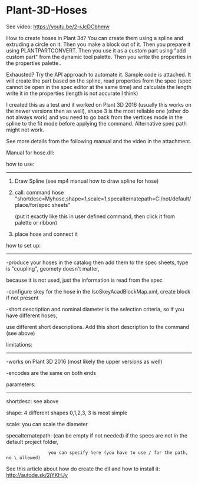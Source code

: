 # Plant-3D-Hoses

See video: https://youtu.be/2-rJcDCbhmw


How to create hoses in Plant 3d? You can create them using a spline and extruding a circle on it. Then you make a block out of it. Then you prepare it using PLANTPARTCONVERT. Then you use it as a custom part using "add custom part" from the dynamic tool palette. Then you write the properties in the properties palette..

Exhausted? Try the API approach to automate it. Sample code is attached. It will create the part based on the spline, read properties from the spec (spec cannot be open in the spec editor at the same time) and calculate the length write it in the properties (length is not accurate I think)

I created this as a test and it worked on Plant 3D 2016 (usually this works on the newer versions then as well), shape 3 is the most reliable one (other do not always work) and you need to go back from the vertices mode in the spline to the fit mode before applying the command. Alternative spec path might not work.

See more details from the following manual and the video in the attachment.

 

Manual for hose.dll:

 

how to use:

-----------

1. Draw Spline (see mp4 manual how to draw spline for hose)

2. call:  command hose "shortdesc=Myhose,shape=1,scale=1,specalternatepath=C:/not/default/place/for/spec sheets"  

   (put it exactly like this in user defined command, then click it from palette or ribbon)

3. place hose and connect it 

 

 

how to set up:

--------------

-produce your hoses in the catalog then add them to the spec sheets, type is "coupling", geomety doesn't matter, 

 because it is not used, just the information is read from the spec

-configure skey for the hose in the IsoSkeyAcadBlockMap.xml, create block if not present

-short description and nominal diameter is the selection criteria, so if you have different hoses, 

 use different short descriptions. Add this short description to the command (see above)

 

 

limitations:

------------

-works on Plant 3D 2016 (most likely the upper versions as well)

-encodes are the same on both ends

 

 

parameters:

-----------

shortdesc: see above

shape: 4 different shapes 0,1,2,3, 3 is most simple

scale: you can scale the diameter

specalternatepath: (can be empty if not needed) if the specs are not in the default project folder, 

                    you can specify here (you have to use / for the path, no \ allowed)

 

See this article about how do create the dll and how to install it:  http://autode.sk/2jYKHJy
